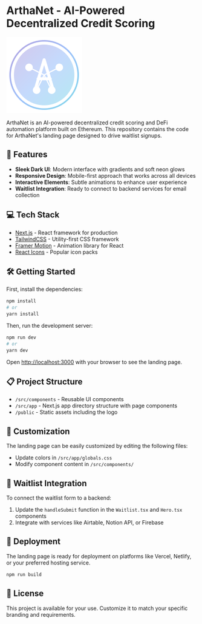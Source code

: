 # ArthaNet - AI-Powered Decentralized Credit Scoring

![ArthaNet](/public/logo.svg)

ArthaNet is an AI-powered decentralized credit scoring and DeFi automation platform built on Ethereum. This repository contains the code for ArthaNet's landing page designed to drive waitlist signups.

## 🚀 Features

- **Sleek Dark UI**: Modern interface with gradients and soft neon glows
- **Responsive Design**: Mobile-first approach that works across all devices
- **Interactive Elements**: Subtle animations to enhance user experience
- **Waitlist Integration**: Ready to connect to backend services for email collection

## 💻 Tech Stack

- [Next.js](https://nextjs.org/) - React framework for production
- [TailwindCSS](https://tailwindcss.com/) - Utility-first CSS framework
- [Framer Motion](https://www.framer.com/motion/) - Animation library for React
- [React Icons](https://react-icons.github.io/react-icons/) - Popular icon packs

## 🛠️ Getting Started

First, install the dependencies:

```bash
npm install
# or
yarn install
```

Then, run the development server:

```bash
npm run dev
# or
yarn dev
```

Open [http://localhost:3000](http://localhost:3000) with your browser to see the landing page.

## 📋 Project Structure

- `/src/components` - Reusable UI components
- `/src/app` - Next.js app directory structure with page components
- `/public` - Static assets including the logo

## 🔧 Customization

The landing page can be easily customized by editing the following files:

- Update colors in `/src/app/globals.css`
- Modify component content in `/src/components/`

## 📝 Waitlist Integration

To connect the waitlist form to a backend:

1. Update the `handleSubmit` function in the `Waitlist.tsx` and `Hero.tsx` components
2. Integrate with services like Airtable, Notion API, or Firebase

## 🚀 Deployment

The landing page is ready for deployment on platforms like Vercel, Netlify, or your preferred hosting service.

```bash
npm run build
```

## 📄 License

This project is available for your use. Customize it to match your specific branding and requirements.
